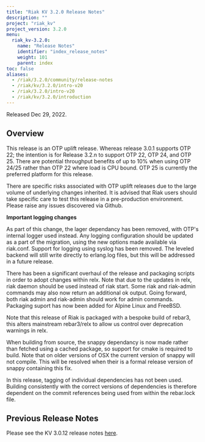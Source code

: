 ```yaml
---
title: "Riak KV 3.2.0 Release Notes"
description: ""
project: "riak_kv"
project_version: 3.2.0
menu:
  riak_kv-3.2.0:
    name: "Release Notes"
    identifier: "index_release_notes"
    weight: 101
    parent: index
toc: false
aliases:
  - /riak/3.2.0/community/release-notes
  - /riak/kv/3.2.0/intro-v20
  - /riak/3.2.0/intro-v20
  - /riak/kv/3.2.0/introduction
---
```


Released Dec 29, 2022.

## Overview

This release is an OTP uplift release. Whereas release 3.0.1 supports OTP 22; the intention is for Release 3.2.n to support OTP 22, OTP 24, and OTP 25. There are potential throughput benefits of up to 10% when using OTP 24/25 rather than OTP 22 where load is CPU bound. OTP 25 is currently the preferred platform for this release.

There are specific risks associated with OTP uplift releases due to the large volume of underlying changes inherited. It is advised that Riak users should take specific care to test this release in a pre-production environment. Please raise any issues discovered via Github.

**Important logging changes**

As part of this change, the lager dependancy has been removed, with OTP's internal logger used instead. Any logging configuration should be updated as a part of the migration, using the new options made available via riak.conf. Support for logging using syslog has been removed. The leveled backend will still write directly to erlang.log files, but this will be addressed in a future release.

There has been a significant overhaul of the release and packaging scripts in order to adopt changes within relx. Note that due to the updates in relx, riak daemon should be used instead of riak start. Some riak and riak-admin commands may also now return an additional ok output. Going forward, both riak admin and riak-admin should work for admin commands. Packaging suport has now been added for Alpine Linux and FreeBSD.

Note that this release of Riak is packaged with a bespoke build of rebar3, this alters mainstream rebar3/relx to allow us control over deprecation warnings in relx.

When building from source, the snappy dependancy is now made rather than fetched using a cached package, so support for cmake is required to build. Note that on older versions of OSX the current version of snappy will not compile. This will be resolved when their is a formal release version of snappy containing this fix.

In this release, tagging of individual dependencies has not been used. Building consistently with the correct versions of dependencies is therefore dependent on the commit references being used from within the rebar.lock file.

## Previous Release Notes

Please see the KV 3.0.12 release notes [here]({{<baseurl>}}riak/kv/3.0.12/release-notes/).

